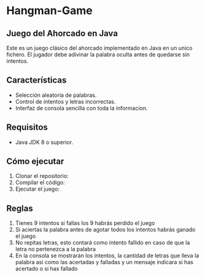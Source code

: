 # Hangman-Game

## Juego del Ahorcado en Java

Este es un juego clásico del ahorcado implementado en Java en un unico fichero. El jugador debe adivinar la palabra oculta antes de quedarse sin intentos.

## Características

- Selección aleatoria de palabras.
- Control de intentos y letras incorrectas.
- Interfaz de consola sencilla con toda la informacion.

## Requisitos

- Java JDK 8 o superior.

## Cómo ejecutar

1. Clonar el repositorio:
2. Compilar el código:
3. Ejecutar el juego:

## Reglas
1. Tienes 9 intentos si fallas los 9 habrás perdido el juego
2. Si aciertas la palabra antes de agotar todos los intentos habrás ganado el juego
3. No repitas letras, esto contará como intento fallido en caso de que la letra no pertenezca a la palabra
4. En la consola se mostrarán los intentos, la cantidad de letras que lleva la palabra asi como las acertadas y falladas y un mensaje indicara si has acertado o si has fallado
